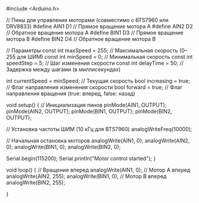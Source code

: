 #include <Arduino.h>

// Пины для управления моторами (совместимо с BTS7960 или DRV8833)
#define AIN1 D1 // Прямое вращение мотора A
#define AIN2 D2 // Обратное вращение мотора A
#define BIN1 D3 // Прямое вращение мотора B
#define BIN2 D4 // Обратное вращение мотора B

// Параметры
const int maxSpeed = 255; // Максимальная скорость (0–255 для ШИМ)
const int minSpeed = 0;   // Минимальная скорость
const int speedStep = 5;  // Шаг изменения скорости
const int delayTime = 50; // Задержка между шагами (в миллисекундах)

int currentSpeed = minSpeed; // Текущая скорость
bool increasing = true;      // Флаг направления изменения скорости
bool forward = true;         // Флаг направления вращения (true: вперед, false: назад)

void setup() {
// Инициализация пинов
pinMode(AIN1, OUTPUT);
pinMode(AIN2, OUTPUT);
pinMode(BIN1, OUTPUT);
pinMode(BIN2, OUTPUT);

// Установка частоты ШИМ (10 кГц для BTS7960)
analogWriteFreq(10000);

// Начальная остановка моторов
analogWrite(AIN1, 0);
analogWrite(AIN2, 0);
analogWrite(BIN1, 0);
analogWrite(BIN2, 0);

Serial.begin(115200);
Serial.println("Motor control started");
}

void loop() {
// Вращение вперед
analogWrite(AIN1, 0); // Мотор A вперед
analogWrite(AIN2, 255);
analogWrite(BIN1, 0); // Мотор B вперед
analogWrite(BIN2, 255);

}
